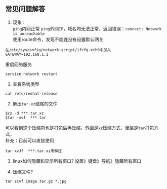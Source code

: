 ## 常见问题解答

1. 现象：  
`ping`内网正常
`ping`外网`IP`，域名均无法正常，返回错误：`connect: Network is unreachable`  
使用route命令，发现不能连没有设置默认网关:
```
在/etc/sysconfig/network-script/ifcfg-eth0中加入
GATEWAY=192.168.1.1
```
重启网络服务
```
service network restart
```
1. 查看系统类型
```
cat /etc/redhat-release
```

2. 解压`tar.xz`结尾的文件
```
$xz -d ***.tar.xz
$tar -xvf  ***.tar
```
可以看到这个压缩包也是打包后再压缩，外面是`xz`压缩方式，里层是`tar`打包方式。  
补充：目前可以直接使用
```
tar xvJf  ***.tar.xz来解压
```
3. linux如何隐藏和显示所有窗口?
设置》键盘》导航》隐藏所有窗口

4. 压缩文件?
```
tar zcvf image.tar.gz *.jpg
```
